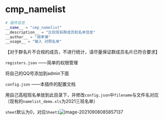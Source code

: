 # cmp_namelist

```python
# 插件信息
__name__ = "cmp_namelist"
__description__ = "比较现有群成员和名单信息"
__author__ = "胡孝博"
__usage__ = "输入 对照名单"
```

【对于群名片不合规的成员，不进行统计，请尽量保证群成员名片已符合要求】



`registers.json` ——简单的权限管理

将自己的QQ号添加到admin下面



`config.json` ——本插件的配置文档

用自己高程班名单放到此目录下，并修改`config.json`中`filename`与文件名对应（现有的`namelist_demo.xls`为2021三班名单）

`sheet`默认为0，对应`Sheet1`![image-20210908085857137](C:\Users\cloud\AppData\Roaming\Typora\typora-user-images\image-20210908085857137.png)



